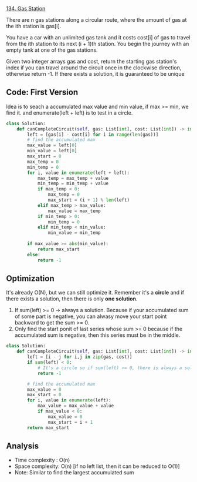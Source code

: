 [134. Gas Station](https://leetcode.com/problems/gas-station/description/)

There are n gas stations along a circular route, where the amount of gas at the ith station is gas[i].

You have a car with an unlimited gas tank and it costs cost[i] of gas to travel from the ith station to its next (i + 1)th station. You begin the journey with an empty tank at one of the gas stations.

Given two integer arrays gas and cost, return the starting gas station's index if you can travel around the circuit once in the clockwise direction, otherwise return -1. If there exists a solution, it is guaranteed to be unique


## Code: First Version
Idea is to seach a accumulated max value and min value, if max >= min, we find it. and enumerate(left + left) is to test in a circle.

```python
class Solution:
    def canCompleteCircuit(self, gas: List[int], cost: List[int]) -> int:
        left = [gas[i] - cost[i] for i in range(len(gas))]
        # find the accumulated max
        max_value = left[0]
        min_value = left[0]
        max_start = 0
        max_temp = 0
        min_temp = 0
        for i, value in enumerate(left + left):
            max_temp = max_temp + value
            min_temp = min_temp + value
            if max_temp < 0:
                max_temp = 0
                max_start = (i + 1) % len(left)
            elif max_temp > max_value:
                max_value = max_temp
            if min_temp > 0:
                min_temp = 0
            elif min_temp < min_value:
                min_value = min_temp
        
        if max_value >= abs(min_value):
            return max_start
        else:
            return -1
```

## Optimization
It's already O(N), but we can still optimize it.
Remember it's a **circle** and if there exists a solution, then there is only **one solution**.
1. If sum(left) >= 0 -> always a solution. Because if your accumulated sum of some part is negative, you can alwasy move your start point backward to get the sum >= 0. 
2. Only find the start ponit of last series whose sum >= 0 because if the accumulated sum is negative, then this series must be in the middle.

```python
class Solution:
    def canCompleteCircuit(self, gas: List[int], cost: List[int]) -> int:
        left = [i - j for i,j in zip(gas, cost)]
        if sum(left) < 0:
            # It's a circle so if sum(left) >= 0, there is always a solution
            return -1

        # find the accumulated max
        max_value = 0
        max_start = 0
        for i, value in enumerate(left):
            max_value = max_value + value
            if max_value < 0:
                max_value = 0
                max_start = i + 1
        return max_start
```

## Analysis
- Time complexity : O(n)
- Space complexity: O(n) [if no left list, then it can be reduced to O(1)]
- Note: Similar to find the largest accumulated sum

